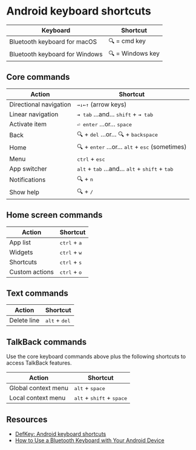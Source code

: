 # Android keyboard shortcuts

Keyboard                       |  Shortcut
-------------------------------|-----------
Bluetooth keyboard for macOS   | 🔍 = cmd key
Bluetooth keyboard for Windows | 🔍 = Windows key


## Core commands

Action                 |  Shortcut
-----------------------|-----------------
Directional navigation | <kbd>→</kbd><kbd>↓</kbd><kbd>←</kbd><kbd>↑</kbd> (arrow keys)
Linear navigation      | <kbd>⇥ tab</kbd> …and… <kbd>shift</kbd> + <kbd>⇥ tab</kbd>
Activate item          | <kbd>⏎ enter</kbd> …or… <kbd>space</kbd>
Back                   | 🔍 + <kbd>del</kbd> …or… 🔍 + <kbd>backspace</kbd>
Home                   | 🔍 + <kbd>enter</kbd> …or… <kbd>alt</kbd> + <kbd>esc</kbd> (sometimes)
Menu                   | <kbd>ctrl</kbd> + <kbd>esc</kbd>
App switcher           | <kbd>alt</kbd> + <kbd>tab</kbd> …and… <kbd>alt</kbd> + <kbd>shift</kbd> + <kbd>tab</kbd>
Notifications          | 🔍 + <kbd>n</kbd>
Show help              | 🔍 + <kbd>/</kbd>


## Home screen commands

Action         |  Shortcut
---------------|-----------------
App list       | <kbd>ctrl</kbd> + <kbd>a</kbd>
Widgets        | <kbd>ctrl</kbd> + <kbd>w</kbd>
Shortcuts      | <kbd>ctrl</kbd> + <kbd>s</kbd>
Custom actions | <kbd>ctrl</kbd> + <kbd>o</kbd>


## Text commands

Action         |  Shortcut
---------------|-----------------
Delete line    | <kbd>alt</kbd> + <kbd>del</kbd>


## TalkBack commands

Use the core keyboard commands above plus the following shortcuts to access TalkBack features.

Action              |  Shortcut
--------------------|-----------------
Global context menu | <kbd>alt</kbd> + <kbd>space</kbd>
Local context menu  | <kbd>alt</kbd> + <kbd>shift</kbd> + <kbd>space</kbd>


## Resources

- [DefKey: Android keyboard shortcuts](https://defkey.com/android-bluetooth-shortcuts)
- [How to Use a Bluetooth Keyboard with Your Android Device](https://www.howtogeek.com/175267/the-htg-guide-to-using-a-bluetooth-keyboard-with-your-android-device/)
